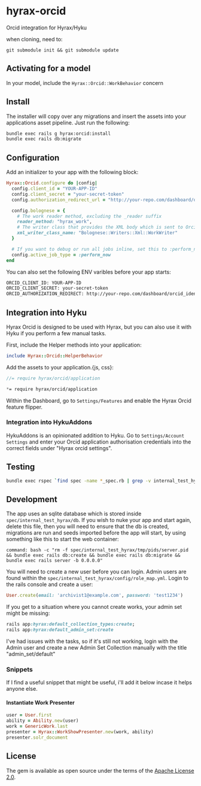# hyrax-orcid

Orcid integration for Hyrax/Hyku

when cloning, need to:

`git submodule init && git submodule update`

## Activating for a model

In your model, include the `Hyrax::Orcid::WorkBehavior` concern

## Install

The installer will copy over any migrations and insert the assets into your applications asset pipeline. Just run the following:

```bash
bundle exec rails g hyrax:orcid:install
bundle exec rails db:migrate
```

## Configuration

Add an initializer to your app with the following block:

```ruby
Hyrax::Orcid.configure do |config|
  config.client_id = "YOUR-APP-ID"
  config.client_secret = "your-secret-token"
  config.authorization_redirect_url = "http://your-repo.com/dashboard/orcid_identity/new"

  config.bolognese = {
    # The work reader method, excluding the _reader suffix
    reader_method: "hyrax_work", 
    # The writer class that provides the XML body which is sent to Orcid
    xml_writer_class_name: "Bolognese::Writers::Xml::WorkWriter"
  }

  # If you want to debug or run all jobs inline, set this to :perform_now - defaults to :perform_later
  config.active_job_type = :perform_now
end
```

You can also set the following ENV varibles before your app starts:

```bash
ORCID_CLIENT_ID: YOUR-APP-ID
ORCID_CLIENT_SECRET: your-secret-token
ORCID_AUTHORIZATION_REDIRECT: http://your-repo.com/dashboard/orcid_identity/new
```

## Integration into Hyku

Hyrax Orcid is designed to be used with Hyrax, but you can also use it with Hyku if you perform a few manual tasks.

First, include the Helper methods into your application:

```ruby
include Hyrax::Orcid::HelperBehavior
```

Add the assets to your application.{js, css}:

```js
//= require hyrax/orcid/application
```

```css
*= require hyrax/orcid/application
```

Within the Dashboard, go to `Settings/Features` and enable the Hyrax Orcid feature flipper.

### Integration into HykuAddons

HykuAddons is an opinionated addition to Hyku. Go to `Settings/Account Settings` and enter your Orcid application authorisation credentials into the correct fields under "Hyrax orcid settings". 

## Testing

```bash
bundle exec rspec `find spec -name *_spec.rb | grep -v internal_test_hyrax`
```

## Development

The app uses an sqlite database which is stored inside `spec/internal_test_hyrax/db`. If you wish to nuke your app and start again, delete this file,
then you will need to ensure that the db is created, migrations are run and seeds imported before the app will start, by using something like this to start the web container:

```
command: bash -c "rm -f spec/internal_test_hyrax/tmp/pids/server.pid && bundle exec rails db:create && bundle exec rails db:migrate && bundle exec rails server -b 0.0.0.0"
```

You will need to create a new user before you can login. Admin users are found within the `spec/internal_test_hyrax/config/role_map.yml`. Login to the rails console and create a user:

```ruby
User.create(email: 'archivist1@example.com', password: 'test1234')
```

If you get to a situation where you cannot create works, your admin set might be missing:

```ruby
rails app:hyrax:default_collection_types:create;
rails app:hyrax:default_admin_set:create
```

I've had issues with the tasks, so if it's still not working, login with the Admin user and create a new Admin Set Collection manually with the title "admin_set/default"

### Snippets

If I find a useful snippet that might be useful, i'll add it below incase it helps anyone else.

#### Instantiate Work Presenter

```ruby
user = User.first
ability = Ability.new(user)
work = GenericWork.last
presenter = Hyrax::WorkShowPresenter.new(work, ability)
presenter.solr_document
```

## License

The gem is available as open source under the terms of the [Apache License 2.0](https://opensource.org/licenses/Apache-2.0).
